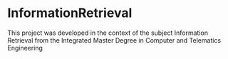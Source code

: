 # InformationRetrieval
This project was developed in the context of the subject Information Retrieval from the Integrated Master Degree in Computer and Telematics Engineering
